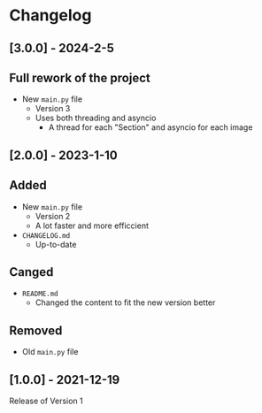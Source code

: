 Changelog
=========

## [3.0.0] - 2024-2-5

## Full rework of the project

- New `main.py` file
    - Version 3
    - Uses both threading and asyncio
        - A thread for each "Section" and asyncio for each image

## [2.0.0] - 2023-1-10

## Added

- New `main.py` file
    - Version 2
    - A lot faster and more efficcient
- `CHANGELOG.md`
    - Up-to-date

## Canged

- `README.md`
    - Changed the content to fit the new version better

## Removed

- Old `main.py` file

## [1.0.0] - 2021-12-19

Release of Version 1